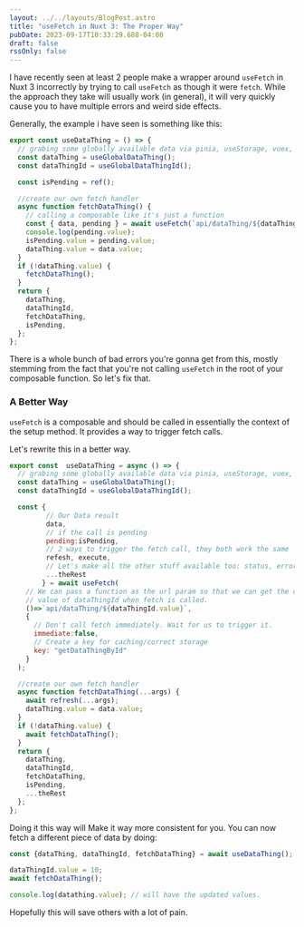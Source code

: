 ```yaml
---
layout: ../../layouts/BlogPost.astro
title: "useFetch in Nuxt 3: The Proper Way"
pubDate: 2023-09-17T10:33:29.688-04:00
draft: false
rssOnly: false
---
```

I have recently seen at least 2 people make a wrapper around `useFetch` in Nuxt 3 incorrectly by trying to call `useFetch` as though it were `fetch`. While the approach they take will usually work (in general), it will very quickly cause you to have multiple errors and weird side effects.

Generally, the example i have seen is something like this:

```js
export const useDataThing = () => {
  // grabing some globally available data via pinia, useStorage, vuex, useState, etc
  const dataThing = useGlobalDataThing();
  const dataThingId = useGlobalDataThingId();

  const isPending = ref();

  //create our own fetch handler
  async function fetchDataThing() {
    // calling a composable like it's just a function
    const { data, pending } = await useFetch(`api/dataThing/${dataThingId.value}`);
    console.log(pending.value);
    isPending.value = pending.value;
    dataThing.value = data.value;
  }
  if (!dataThing.value) {
    fetchDataThing();
  }
  return {
    dataThing,
    dataThingId,
    fetchDataThing,
    isPending,
  };
};
```

There is a whole bunch of bad errors you're gonna get from this, mostly stemming from the fact that you're not calling `useFetch` in the root of your composable function. So let's fix that.

### A Better Way

`useFetch` is a composable and should be called in essentially the context of the setup method. It provides a way to trigger fetch calls.

Let's rewrite this in a better way.

```js
export const  useDataThing = async () => {
  // grabing some globally available data via pinia, useStorage, vuex, useState, etc
  const dataThing = useGlobalDataThing();
  const dataThingId = useGlobalDataThingId();

  const { 
         // Our Data result
         data,
         // if the call is pending
         pending:isPending,
         // 2 ways to trigger the fetch call, they both work the same
         refesh, execute,
         // Let's make all the other stuff available too: status, errors, etc
         ...theRest
        } = await useFetch(
    // We can pass a function as the url param so that we can get the current
    // value of dataThingId when fetch is called.
    ()=>`api/dataThing/${dataThingId.value}`,
    {
      // Don't call fetch immediately. Wait for us to trigger it.
      immediate:false,
      // Create a key for caching/correct storage
      key: "getDataThingById"
    }
  );

  //create our own fetch handler
  async function fetchDataThing(...args) {
    await refresh(...args);
    dataThing.value = data.value;
  }
  if (!dataThing.value) {
    await fetchDataThing();
  }
  return {
    dataThing,
    dataThingId,
    fetchDataThing,
    isPending,
    ...theRest
  };
};
```

Doing it this way will Make it way more consistent for you. You can now fetch a different piece of data by doing:

```js
const {dataThing, dataThingId, fetchDataThing} = await useDataThing();

dataThingId.value = 10;
await fetchDataThing();

console.log(datathing.value); // will have the updated values.


```

Hopefully this will save others with a lot of pain.
